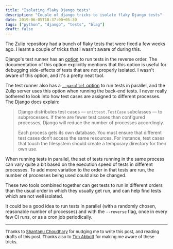 ```yaml
---
title: "Isolating flaky Django tests"
description: "Couple of django tricks to isolate flaky Django tests"
date: 2019-06-05T18:37:00+05:30
tags: ["python", "django", "tests", "blag"]
draft: false
---
```


The Zulip repository had a bunch of flaky tests that were fixed a few weeks ago.
I learnt a couple of tricks that I wasn't aware of during this.

Django's test runner has an [option](https://docs.djangoproject.com/en/1.11/ref/django-admin/#cmdoption-test-reverse) to run tests in the reverse order. The
documentation of this option explicitly mentions that this option is useful for
debugging side-effects of tests that are not properly isolated. I wasn't aware
of this option, and it's a pretty neat tool.

The test runner also has a [`--parallel` option](https://docs.djangoproject.com/en/1.11/ref/django-admin/#cmdoption-test-parallel) to run tests in parallel, and the
Zulip server uses this option when running the back-end tests. I never really
bothered to look into how test cases are assigned to different processes. The
Django docs explain:

> Django distributes test cases — `unittest.TestCase` subclasses — to subprocesses.
> If there are fewer test cases than configured processes, Django will reduce the
> number of processes accordingly.
>
> Each process gets its own database. You must ensure that different test cases
> don’t access the same resources. For instance, test cases that touch the
> filesystem should create a temporary directory for their own use.

When running tests in parallel, the set of tests running in the same process can
vary quite a bit based on the execution speed of tests in different processes.
To add more variation to the order in that tests are run, the number of
processes being used could also be changed.

These two tools combined together can get tests to run in different orders than
the usual order in which they usually get run, and can help find tests which are
not well isolated.

It could be a good idea to run tests in parallel (with a randomly chosen,
reasonable number of processes) and with the `--reverse` flag, once in every few
CI runs, or as a cron job periodically.

---

<div style="font-size:small;" class="reviewers">
  <div></div>

Thanks to [Shantanu Choudhary](https://baali.muse-amuse.in) for nudging me to write this post, and reading
drafts of this post. Thanks also to [Tim Abbott](https://blog.zulip.org/author/tabbott/) for making me aware of these
tricks.

</div>
